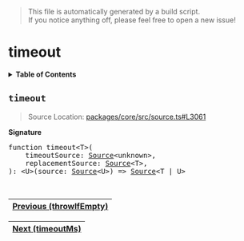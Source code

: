 > This file is automatically generated by a build script.<br>If you notice anything off, please feel free to open a new issue!

# timeout

<details><summary><b>Table of Contents</b></summary><br>

1. [<code>timeout</code>](#timeout)</details>

## <a name="timeout"></a><code>timeout</code>

> Source Location: [packages\/core\/src\/source.ts#L3061](..\/..\/packages\/core\/src\/source.ts#L3061)

<b>Signature</b>

<pre>function timeout&lt;T&gt;(<br>    timeoutSource: <a href="../03-api-source/00-Source.md#Source-Interface">Source</a>&lt;unknown&gt;,<br>    replacementSource: <a href="../03-api-source/00-Source.md#Source-Interface">Source</a>&lt;T&gt;,<br>): &lt;U&gt;(source: <a href="../03-api-source/00-Source.md#Source-Interface">Source</a>&lt;U&gt;) =&gt; <a href="../03-api-source/00-Source.md#Source-Interface">Source</a>&lt;T | U&gt;</pre><br>

| [Previous \(throwIfEmpty\)](093-throwIfEmpty.md#readme) |
| --- |

<div align="right">

| [Next \(timeoutMs\)](095-timeoutMs.md#readme) |
| --- |
</div>
